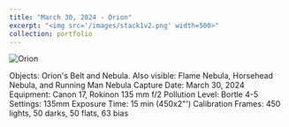 ```yaml
---
title: "March 30, 2024 - Orion"
excerpt: "<img src='/images/stack1v2.png' width=500>"
collection: portfolio
---
```




![Orion](/images/stack1v2.png)

Objects: Orion's Belt and Nebula. Also visible: Flame Nebula, Horsehead Nebula, and Running Man Nebula
Capture Date: March 30, 2024
Equipment: Canon 17, Rokinon 135 mm f/2
Pollution Level: Bortle 4-5
Settings: 135mm
Exposure Time: 15 min (450x2"')
Calibration Frames: 450 lights, 50 darks, 50 flats, 63 bias
